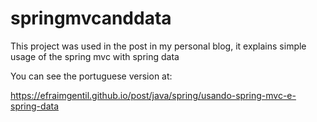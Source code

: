 # springmvcanddata

This project was used in the post in my personal blog, it explains simple usage of the spring mvc with spring data

You can see the portuguese version at:

https://efraimgentil.github.io/post/java/spring/usando-spring-mvc-e-spring-data
